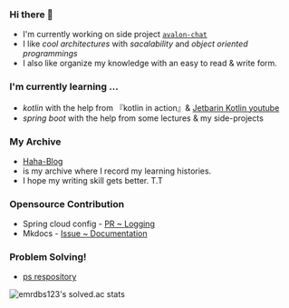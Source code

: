 ### Hi there 👋
- I'm currently working on side project [`avalon-chat`](https://github.com/avalon-202n)
- I like *cool architectures* with *sacalability* and *object oriented programmings* 
- I also like organize my knowledge with an easy to read & write form.

### I'm currently learning ...
- *kotlin* with the help from 『kotlin in action』& [Jetbarin Kotlin youtube](https://www.youtube.com/@Kotlin)
- *spring boot* with the help from some lectures & my side-projects
  
### My Archive
- [Haha-Blog](https://ndy2.github.io/Haha-Blog/)
- is my archive where I record my learning histories.
- I hope my writing skill gets better. T.T

### Opensource Contribution
- Spring cloud config - [PR ~ Logging](https://github.com/spring-cloud/spring-cloud-config/pull/2162)
- Mkdocs - [Issue ~ Documentation ](https://github.com/squidfunk/mkdocs-material/issues/5086)

### Problem Solving!
- [ps respository](https://github/ndy2/coding-test)

![emrdbs123's solved.ac stats](https://github-readme-solvedac.hyp3rflow.vercel.app/api/?handle=emrdbs123)
